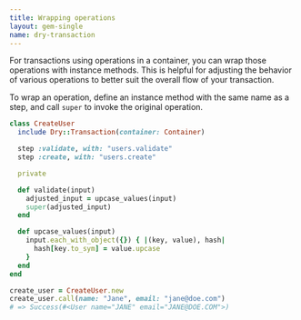 ```yaml
---
title: Wrapping operations
layout: gem-single
name: dry-transaction
---
```


For transactions using operations in a container, you can wrap those operations with instance methods. This is helpful for adjusting the behavior of various operations to better suit the overall flow of your transaction.

To wrap an operation, define an instance method with the same name as a step, and call `super` to invoke the original operation.

```ruby
class CreateUser
  include Dry::Transaction(container: Container)

  step :validate, with: "users.validate"
  step :create, with: "users.create"

  private

  def validate(input)
    adjusted_input = upcase_values(input)
    super(adjusted_input)
  end

  def upcase_values(input)
    input.each_with_object({}) { |(key, value), hash|
      hash[key.to_sym] = value.upcase
    }
  end
end

create_user = CreateUser.new
create_user.call(name: "Jane", email: "jane@doe.com")
# => Success(#<User name="JANE" email="JANE@DOE.COM">)
```
